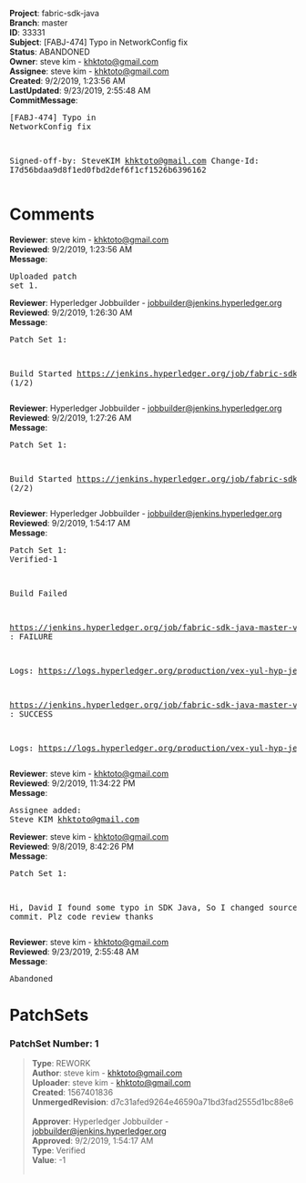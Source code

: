 <strong>Project</strong>: fabric-sdk-java</br><strong>Branch</strong>: master<br><strong>ID</strong>: 33331<br><strong>Subject</strong>: [FABJ-474] Typo in NetworkConfig fix<br><strong>Status</strong>: ABANDONED<br><strong>Owner</strong>: steve kim - khktoto@gmail.com<br><strong>Assignee</strong>: steve kim - khktoto@gmail.com<br><strong>Created</strong>: 9/2/2019, 1:23:56 AM<br><strong>LastUpdated</strong>: 9/23/2019, 2:55:48 AM<br><strong>CommitMessage</strong>:<br><pre>[FABJ-474]
Typo in NetworkConfig fix

Signed-off-by: SteveKIM <khktoto@gmail.com>
Change-Id: I7d56bdaa9d8f1ed0fbd2def6f1cf1526b6396162
</pre><h1>Comments</h1><strong>Reviewer</strong>: steve kim - khktoto@gmail.com<br><strong>Reviewed</strong>: 9/2/2019, 1:23:56 AM<br><strong>Message</strong>: <pre>Uploaded patch set 1.</pre><strong>Reviewer</strong>: Hyperledger Jobbuilder - jobbuilder@jenkins.hyperledger.org<br><strong>Reviewed</strong>: 9/2/2019, 1:26:30 AM<br><strong>Message</strong>: <pre>Patch Set 1:

Build Started https://jenkins.hyperledger.org/job/fabric-sdk-java-master-verify-x86_64/117/ (1/2)</pre><strong>Reviewer</strong>: Hyperledger Jobbuilder - jobbuilder@jenkins.hyperledger.org<br><strong>Reviewed</strong>: 9/2/2019, 1:27:26 AM<br><strong>Message</strong>: <pre>Patch Set 1:

Build Started https://jenkins.hyperledger.org/job/fabric-sdk-java-master-verify-1.4-x86_64/125/ (2/2)</pre><strong>Reviewer</strong>: Hyperledger Jobbuilder - jobbuilder@jenkins.hyperledger.org<br><strong>Reviewed</strong>: 9/2/2019, 1:54:17 AM<br><strong>Message</strong>: <pre>Patch Set 1: Verified-1

Build Failed 

https://jenkins.hyperledger.org/job/fabric-sdk-java-master-verify-x86_64/117/ : FAILURE

Logs: https://logs.hyperledger.org/production/vex-yul-hyp-jenkins-3/fabric-sdk-java-master-verify-x86_64/117

https://jenkins.hyperledger.org/job/fabric-sdk-java-master-verify-1.4-x86_64/125/ : SUCCESS

Logs: https://logs.hyperledger.org/production/vex-yul-hyp-jenkins-3/fabric-sdk-java-master-verify-1.4-x86_64/125</pre><strong>Reviewer</strong>: steve kim - khktoto@gmail.com<br><strong>Reviewed</strong>: 9/2/2019, 11:34:22 PM<br><strong>Message</strong>: <pre>Assignee added: Steve KIM <khktoto@gmail.com></pre><strong>Reviewer</strong>: steve kim - khktoto@gmail.com<br><strong>Reviewed</strong>: 9/8/2019, 8:42:26 PM<br><strong>Message</strong>: <pre>Patch Set 1:

Hi, David
I found some typo in SDK Java,
So I changed source and commit.
Plz code review
thanks</pre><strong>Reviewer</strong>: steve kim - khktoto@gmail.com<br><strong>Reviewed</strong>: 9/23/2019, 2:55:48 AM<br><strong>Message</strong>: <pre>Abandoned</pre><h1>PatchSets</h1><h3>PatchSet Number: 1</h3><blockquote><strong>Type</strong>: REWORK<br><strong>Author</strong>: steve kim - khktoto@gmail.com<br><strong>Uploader</strong>: steve kim - khktoto@gmail.com<br><strong>Created</strong>: 1567401836<br><strong>UnmergedRevision</strong>: d7c31afed9264e46590a71bd3fad2555d1bc88e6<br><br><strong>Approver</strong>: Hyperledger Jobbuilder - jobbuilder@jenkins.hyperledger.org<br><strong>Approved</strong>: 9/2/2019, 1:54:17 AM<br><strong>Type</strong>: Verified<br><strong>Value</strong>: -1<br><br></blockquote>